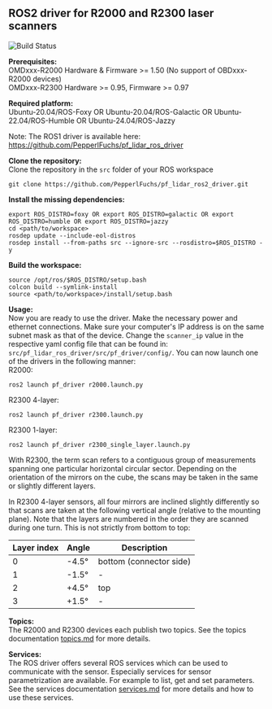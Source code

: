 ## ROS2 driver for R2000 and R2300 laser scanners

![Build Status](https://github.com/PepperlFuchs/pf_lidar_ros2_driver/actions/workflows/main.yml/badge.svg?branch=main)

**Prerequisites:**  
OMDxxx-R2000 Hardware & Firmware >= 1.50 (No support of OBDxxx-R2000 devices)  
OMDxxx-R2300 Hardware >= 0.95, Firmware >= 0.97

**Required platform:**  
Ubuntu-20.04/ROS-Foxy OR Ubuntu-20.04/ROS-Galactic OR Ubuntu-22.04/ROS-Humble OR Ubuntu-24.04/ROS-Jazzy

Note: The ROS1 driver is available here: https://github.com/PepperlFuchs/pf_lidar_ros_driver
  
**Clone the repository:**  
Clone the repository in the `src` folder of your ROS workspace
```
git clone https://github.com/PepperlFuchs/pf_lidar_ros2_driver.git
```
  
**Install the missing dependencies:**  
```
export ROS_DISTRO=foxy OR export ROS_DISTRO=galactic OR export ROS_DISTRO=humble OR export ROS_DISTRO=jazzy
cd <path/to/workspace>
rosdep update --include-eol-distros
rosdep install --from-paths src --ignore-src --rosdistro=$ROS_DISTRO -y
```
  
**Build the workspace:**  
```
source /opt/ros/$ROS_DISTRO/setup.bash
colcon build --symlink-install
source <path/to/workspace>/install/setup.bash
```
  
**Usage:**  
Now you are ready to use the driver. Make the necessary power and ethernet connections. Make sure your computer's IP address is on the same subnet mask as that of the device. Change the `scanner_ip` value in the respective yaml config file that can be found in: `src/pf_lidar_ros_driver/src/pf_driver/config/`. You can now launch one of the drivers in the following manner:  
R2000:
```
ros2 launch pf_driver r2000.launch.py
```
R2300 4-layer:
```
ros2 launch pf_driver r2300.launch.py
```
R2300 1-layer:
```
ros2 launch pf_driver r2300_single_layer.launch.py
```

With R2300, the term scan refers to a contiguous group of measurements spanning one particular horizontal circular
sector. Depending on the orientation of the mirrors on the cube, the scans may be taken in the same or slightly different
layers.  
  
In R2300 4-layer sensors, all four mirrors are inclined slightly differently so that scans are taken at the following vertical
angle (relative to the mounting plane). Note that the layers are numbered in the order they are scanned during one
turn. This is not strictly from bottom to top:

| **Layer index** | **Angle** | **Description** |
|-----------------|-----------|-----------------|
|0 |-4.5°|bottom (connector side)|
|1 |-1.5° | - |
|2 |+4.5° | top |
|3 |+1.5° | - |

**Topics:**  
The R2000 and R2300 devices each publish two topics. See the topics documentation [topics.md](./docs/topics.md) for more details.

**Services:**  
The ROS driver offers several ROS services which can be used to communicate with the sensor. Especially
services for sensor parametrization are available. For example to list, get and set parameters. See the 
services documentation [services.md](./docs/services.md) for more details and how to use these services.
